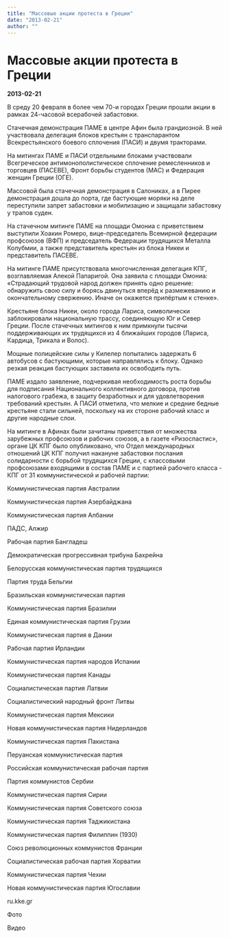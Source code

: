 ```yaml
---
title: "Массовые акции протеста в Греции"
date: "2013-02-21"
author: ""
---
```


# Массовые акции протеста в Греции

**2013-02-21** 

В среду 20 февраля в более чем 70-и городах Греции прошли акции в рамках 24-часовой всерабочей забастовки.

Стачечная демонстрация ПАМЕ в центре Афин была грандиозной. В ней участвовала делегация блоков крестьян с транспарантом Всекрестьянского боевого сплочения (ПАСИ) и двумя тракторами.

На митингах ПАМЕ и ПАСИ отдельными блоками участвовали Всегреческое антимонополистическое сплочение ремесленников и торговцев (ПАСЕВЕ), Фронт борьбы студентов (МАС) и Федерация женщин Греции (ОГЕ).

Массовой была стачечная демонстрация в Салониках, а в Пирее демонстрация дошла до порта, где бастующие моряки на деле переступили запрет забастовки и мобилизацию и защищали забастовку у трапов суден.

На стачечном митинге ПАМЕ на площади Омониа с приветствием выступили Хоакин Ромеро, вице-председатель Всемирной федерации профсоюзов (ВФП) и председатель Федерации трудящихся Металла Колубмии, а также представитель крестьян из блока Никеи и представитель ПАСЕВЕ.

На митинге ПАМЕ присутствовала многочисленная делегация КПГ, возглавляемая Алекой Папаригой. Она заявила с площади Омониа: «Страдающий трудовой народ должен принять одно решение: обнаружить свою силу и борясь двинуться вперёд к размежеванию и окончательному свержению. Иначе он окажется припёртым к стенке».

Крестьяне блока Никеи, около города Лариса, символически заблокировали национальную трассу, соединяющую Юг и Север Греции. После стачечных митингов к ним примкнули тысячи поддерживающих их трудящихся из 4 ближайших городов (Лариса, Кардица, Трикала и Волос).

Мощные полицейские силы у Килелер попытались задержать 6 автобусов с бастующими, которые направлялись к блоку. Однако резкая реакция бастующих заставила их освободить путь.

ПАМЕ издало заявление, подчеркивая необходимость роста борьбы для подписания Национального коллективного договора, против налогового грабежа, в защиту безработных и для удовлетворения требований крестьян. А ПАСИ отметила, что мелкие и средние бедные крестьяне стали сильней, поскольку на их стороне рабочий класс и другие народные слои.

На митинге в Афинах были зачитаны приветствия от множества зарубежных профсоюзов и рабочих союзов, а в газете «Ризоспастис», органе ЦК КПГ было опубликовано, что Отдел международных отношений ЦК КПГ получил накануне забастовки послания солидарности с борьбой трудящихся Греции, с классовыми профсоюзами входящими в состав ПАМЕ и с партией рабочего класса - КПГ от 31 коммунистической и рабочей партии:





Коммунистическая 	партия Австралии





Коммунистическая 	партия 	Азербайджана





Коммунистическая 	партия Албании





ПАДС, 	Алжир





Рабочая 	партия Бангладеш





Демократическая 	прогрессивная трибуна Бахрейна





Белорусская 	коммунистическая 	партия трудящихся





Партия 	труда Бельгии





Бразильская 	коммунистическая 	партия





Коммунистическая 	партия Бразилии





Единая 	коммунистическая 	партия Грузии





Коммунистическая 	партия в 	Дании





Рабочая 	партия Ирландии





Коммунистическая 	партия народов 	Испании





Коммунистическая 	партия Канады





Социалистическая 	партия Латвии





Социалистический 	народный фронт Литвы





Коммунистическая 	партия Мексики





Новая 	коммунистическая 	партия Нидерландов





Коммунистическая 	партия Пакистана





Перуанская 	коммунистическая 	партия





Российская 	коммунистическая рабочая партия





Партия 	коммунистов Сербии





Коммунистическая 	партия Сирии





Коммунистическая 	партия Советского 	союза





Коммунистическая 	партия Таджикистана





Коммунистическая 	партия Филиппин 	(1930)





Союз 	революционных коммунистов Франции





Социалистическая 	рабочая партия Хорватии





Коммунистическая 	партия Чехии





Новая 	коммунистическая 	партия Югославии





ru.kke.gr

Фото

Видео